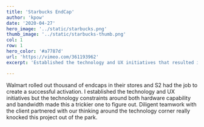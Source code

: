 ```yaml
---
title: 'Starbucks EndCap'
author: 'kpow'
date: '2020-04-27'
hero_image: '../static/starbucks.png'
thumb_image: '../static/starbucks-thumb.png'
col: 1
row: 1
hero_color: '#a7787d'
url: 'https://vimeo.com/361193962'
excerpt: 'Established the technology and UX initiatives that resulted in the first touchscreen endcaps in Walmart for Starbucks.'

---
```


Walmart rolled out thousand of endcaps in their stores and S2 had the job to create a successful activation. I established the technology and UX initiatives but the technology constraints around both hardware capability and bandwidth made this a trickier one to figure out. Diligent teamwork with the client partnered with our thinking around the technology corner really knocked this project out of the park.
